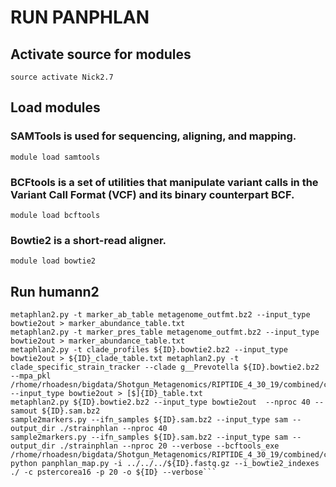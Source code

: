 # **RUN PANPHLAN**

## **Activate source for modules**

```source activate Nick2.7```

## **Load modules**

### **SAMTools is used for sequencing, aligning, and mapping.**

```module load samtools```

### **BCFtools is a set of utilities that manipulate variant calls in the Variant Call Format (VCF) and its binary counterpart BCF.**

```module load bcftools```

### **Bowtie2 is a short-read aligner.**

```module load bowtie2```

## **Run humann2**
```humann2 -i ./${ID}.fastq.gz -o ./outhumann --nucleotide-database /rhome/rhoadesn/bigdata/chocophlan/ --protein-database /rhome/rhoadesn/bigdata/uniref50/ --metaphlan-options=--ignore_viruses --threads 60 --remove-temp-output --o-log ./outhumann/${ID}.txt metaphlan2.py ${ID}.fastq.gz --input_type fastq --samout ${ID}.sam.bz2 --nproc 40 --tax_lev t --sample_id ${ID}.strain.txt --ignore_viruses -o ../species/${ID}.strain.txt
metaphlan2.py -t marker_ab_table metagenome_outfmt.bz2 --input_type bowtie2out > marker_abundance_table.txt
metaphlan2.py -t marker_pres_table metagenome_outfmt.bz2 --input_type bowtie2out > marker_abundance_table.txt
metaphlan2.py -t clade_profiles ${ID}.bowtie2.bz2 --input_type bowtie2out > ${ID}_clade_table.txt metaphlan2.py -t clade_specific_strain_tracker --clade g__Prevotella ${ID}.bowtie2.bz2 --mpa_pkl /rhome/rhoadesn/bigdata/Shotgun_Metagenomics/RIPTIDE_4_30_19/combined/concat/concat/database/mpa_v20_m200.pkl --input_type bowtie2out > [$]{ID}_table.txt
metaphlan2.py ${ID}.bowtie2.bz2 --input_type bowtie2out  --nproc 40 --samout ${ID}.sam.bz2
sample2markers.py --ifn_samples ${ID}.sam.bz2 --input_type sam --output_dir ./strainphlan --nproc 40
sample2markers.py --ifn_samples ${ID}.sam.bz2 --input_type sam --output_dir ./strainphlan --nproc 20 --verbose --bcftools_exe /rhome/rhoadesn/bigdata/Shotgun_Metagenomics/RIPTIDE_4_30_19/combined/concat/concat/bcftools
python panphlan_map.py -i ../../../${ID}.fastq.gz --i_bowtie2_indexes ./ -c pstercorea16 -p 20 -o ${ID} --verbose```
